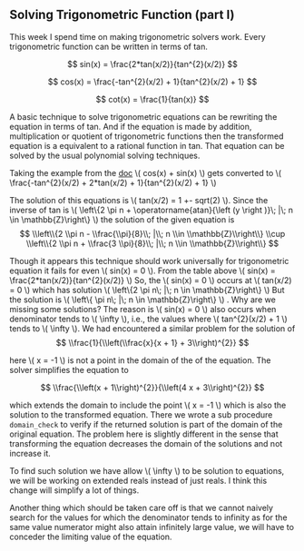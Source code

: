 
Solving Trigonometric Function (part I)
---------------------------------------
This week I spend time on making trigonometric solvers work.
Every trigonometric function can be written in terms of tan.

$$ sin(x) = \frac{2*tan(x/2)}{tan^{2}(x/2)} $$

$$ cos(x) = \frac{-tan^{2}(x/2) + 1}{tan^{2}(x/2) + 1} $$

$$ cot(x) = \frac{1}{tan(x)} $$

A basic technique to solve trigonometric equations can be rewriting the equation in terms of tan.
And if the equation is made by addition, multiplication or quotient of
trigonometric functions then the transformed equation is a equivalent to a rational
function in tan. That equation can be solved by the usual polynomial
solving techniques.

Taking the example from the [doc](https://github.com/sympy/sympy/wiki/solvers)
\\( cos(x) + sin(x) \\) gets converted to
\\( \frac{-tan^{2}(x/2) + 2*tan(x/2) + 1}{tan^{2}(x/2) + 1} \\)

The solution of this equations is \\( tan(x/2) = 1 +- sqrt(2) \\).
Since the inverse of tan is
\\( \\left\\{2 \\pi n + \\operatorname{atan}{\\left (y \\right )}\\; |\\; n \\in \\mathbb{Z}\\right\\} \\)
the solution of the given equation is
$$ \\left\\{2 \\pi n - \\frac{\\pi}{8}\\; |\\; n \\in \\mathbb{Z}\\right\\} \\cup \\left\\{2 \\pi n + \\frac{3 \\pi}{8}\\; |\\; n \\in \\mathbb{Z}\\right\\} $$

Though it appears this technique should work universally for trigonometric
equation it fails for even \\( sin(x) = 0 \\). From the table above
\\( sin(x) = \frac{2*tan(x/2)}{tan^{2}(x/2)} \\)
So, the \\( sin(x) = 0 \\) occurs at \\( tan(x/2) = 0 \\) which has solution
\\( \\left\\{2 \\pi n\\; |\\; n \\in \\mathbb{Z}\\right\\} \\)
But the solution is \\( \\left\\{ \\pi n\\; |\\; n \\in \\mathbb{Z}\\right\\} \\)
. Why are we missing some solutions? The
reason is \\( sin(x) = 0 \\) also occurs when denominator tends to \\( \infty \\),
i.e.,
the values where \\( tan^{2}(x/2) + 1 \\) tends to \\( \infty \\).
We had encountered a similar problem for the solution of
$$ \\frac{1}{\\left(\\frac{x}{x + 1} + 3\\right)^{2}} $$

here \\( x = -1 \\) is not a point in the domain of the of the equation. The solver
simplifies the equation to

$$ \\frac{\\left(x + 1\\right)^{2}}{\\left(4 x + 3\\right)^{2}} $$

which extends the domain to include the point \\( x = -1 \\) which is also the
solution to the transformed equation. There we wrote a sub procedure
`domain_check` to verify if the returned solution is part of the domain of the
original equation. The problem here is slightly different in the sense that
transforming the equation decreases the domain of the solutions and not increase
it.

To find such solution we have allow \\( \infty \\) to be solution to equations, we
will be working on extended reals instead of just reals.  I think this change
will simplify a lot of things.

Another thing which should be taken care off is that we cannot naively search
for the values for which the denominator tends to infinity as for the same
value numerator might also attain infinitely large value, we will have to
conceder the limiting value of the equation.

<!--
A technique followed by current solvers is.
- Git Rebase
- The tan technique
- The problems with tan technique
- the Exp technique
- The problem with exp technique
- Complex logarithms and multivalued(set valued) functions
-->
